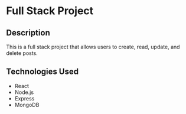 # Full Stack Project

## Description

This is a full stack project that allows users to create, read, update, and delete posts.

## Technologies Used

- React
- Node.js
- Express
- MongoDB
